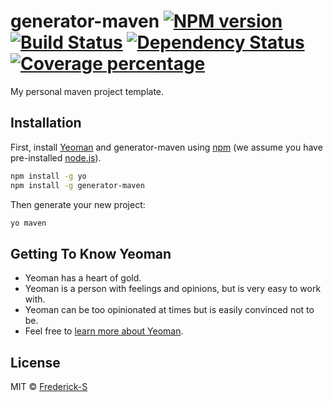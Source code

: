 # generator-maven [![NPM version][npm-image]][npm-url] [![Build Status][travis-image]][travis-url] [![Dependency Status][daviddm-image]][daviddm-url] [![Coverage percentage][coveralls-image]][coveralls-url]
My personal maven project template.

## Installation

First, install [Yeoman](http://yeoman.io) and generator-maven using [npm](https://www.npmjs.com/) (we assume you have pre-installed [node.js](https://nodejs.org/)).

```bash
npm install -g yo
npm install -g generator-maven
```

Then generate your new project:

```bash
yo maven
```

## Getting To Know Yeoman

 * Yeoman has a heart of gold.
 * Yeoman is a person with feelings and opinions, but is very easy to work with.
 * Yeoman can be too opinionated at times but is easily convinced not to be.
 * Feel free to [learn more about Yeoman](http://yeoman.io/).

## License

MIT © [Frederick-S]()


[npm-image]: https://badge.fury.io/js/generator-maven.svg
[npm-url]: https://npmjs.org/package/generator-maven
[travis-image]: https://travis-ci.org/Frederick-S/generator-maven.svg?branch=master
[travis-url]: https://travis-ci.org/Frederick-S/generator-maven
[daviddm-image]: https://david-dm.org/Frederick-S/generator-maven.svg?theme=shields.io
[daviddm-url]: https://david-dm.org/Frederick-S/generator-maven
[coveralls-image]: https://coveralls.io/repos/Frederick-S/generator-maven/badge.svg
[coveralls-url]: https://coveralls.io/r/Frederick-S/generator-maven
